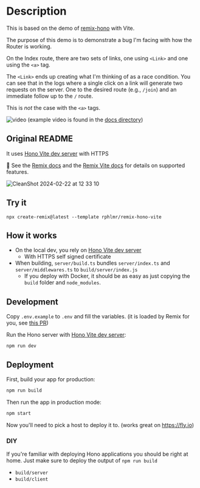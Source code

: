 # Description

This is based on the demo of [remix-hono](https://github.com/sergiodxa/remix-hono) with Vite.

The purpose of this demo is to demonstrate a bug I'm facing with how the Router is working.

On the Index route, there are two sets of links, one using `<Link>` and one using the `<a>` tag.

The `<Link>` ends up creating what I'm thinking of as a race condition. You can see that in the logs where a single click on a link will generate two requests on the server. One to the desired route (e.g., `/join`) and an immediate follow up to the `/` route.

This is *not* the case with the `<a>` tags.

![video](./docs/demo.gif)
(example video is found in the [docs directory](./docs))

Original README
---

It uses [Hono Vite dev server](https://github.com/honojs/vite-plugins/blob/main/packages/dev-server/README.md) with HTTPS

📖 See the [Remix docs](https://remix.run/docs) and the [Remix Vite docs](https://remix.run/docs/en/main/future/vite) for details on supported features.


![CleanShot 2024-02-22 at 12 33 10](https://github.com/rphlmr/remix-hono-vite/assets/20722140/26ed6547-c776-40bd-8556-af58dd91331b)


## Try it

```shellscript
npx create-remix@latest --template rphlmr/remix-hono-vite
```

## How it works
- On the local dev, you rely on [Hono Vite dev server](https://github.com/honojs/vite-plugins/blob/main/packages/dev-server/README.md)
  - With HTTPS self signed certificate
- When building, `server/build.ts` bundles `server/index.ts` and `server/middlewares.ts` to `build/server/index.js`
  - If you deploy with Docker, it should be as easy as just copying the `build` folder and `node_modules`.

## Development

Copy `.env.example` to `.env` and fill the variables. (it is loaded by Remix for you, see [this PR](https://github.com/remix-run/remix/pull/7958))

Run the Hono server with [Hono Vite dev server](https://github.com/honojs/vite-plugins/blob/main/packages/dev-server/README.md):

```shellscript
npm run dev
```

## Deployment

First, build your app for production:

```sh
npm run build
```

Then run the app in production mode:

```sh
npm start
```

Now you'll need to pick a host to deploy it to. (works great on https://fly.io)

### DIY

If you're familiar with deploying Hono applications you should be right at home. Just make sure to deploy the output of `npm run build`

- `build/server`
- `build/client`
